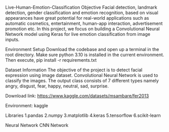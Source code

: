Live-Human-Emotion-Classification
Objective
Facial detection, landmark detection, gender classification and emotion recognition, based on visual appearances have great potential for real-world applications such as automatic cosmetics, entertainment, human-app interaction, advertisement promotion etc. In this project, we focus on building a Convolutional Neural Network model using Keras for live emotion classification from image inputs.

Environment Setup
Download the codebase and open up a terminal in the root directory. Make sure python 3.10 is installed in the current environment. Then execute, pip install -r requirements.txt

Dataset Information
The objective of the project is to detect facial expression using image dataset. Convolutional Neural Network is used to classify the images. The output class consists of 7 different types namely angry, disgust, fear, happy, neutral, sad, surprise.

Download link: https://www.kaggle.com/datasets/msambare/fer2013

Environment: kaggle

Libraries
1.pandas 2.numpy 3.matplotlib 4.keras 5.tensorflow 6.scikit-learn

Neural Network
CNN Network

